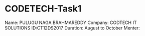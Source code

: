 # CODETECH-Task1
Name: PULUGU NAGA BRAHMAREDDY 
Company: CODTECH IT SOLUTIONS 
ID:CT12DS2017
Duration: August to October 
Menter:
